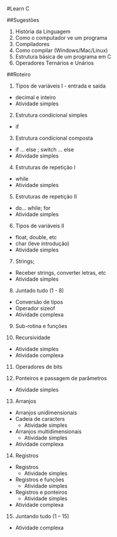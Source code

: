 #Learn C

##Sugestões
1. História da Linguagem
2. Como o computador ve um programa
3. Compiladores
4. Como compilar (Windows/Mac/Linux)
5. Estrutura básica de um programa em C
6. Operadores Ternários e Unários

##Roteiro
1. Tipos de variáveis I - entrada e saída
  * decimal e inteiro
  * Atividade simples

2. Estrutura condicional simples
  * if

3. Estrutura condicional composta
  * if … else ; switch … else 
  * Atividade simples

4. Estruturas de repetição I
  * while
  * Atividade simples

5. Estruturas de repetição II
  * do… while; for
  * Atividade simples

6. Tipos de variáveis II
  * float, double, etc
  * char (leve introdução)
  * Atividade simples

7. Strings;
  * Receber strings, converter letras, etc
  * Atividade simples

8. Juntado tudo (1 - 8)
  * Conversão de tipos
  * Operador sizeof
  * Atividade complexa

9. Sub-rotina e funções

10. Recursividade
  * Atividade simples
  * Atividade complexa

11. Operadores de bits

12. Ponteiros e passagem de parâmetros
  * Atividade simples

13. Arranjos
  * Arranjos unidimensionais
  * Cadeia de caracters
    * Atividade simples
  * Arranjos multidimensionais
    * Atividade simples
  * Atividade complexa

14. Registros
  * Registros
    * Atividade simples
  * Registros e funções
    * Atividade simples
  * Registros e ponteiros
    * Atividade simples
  * Atividade complexa

15. Juntando tudo (1 – 15)
  * Atividade complexa
